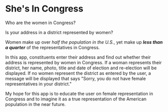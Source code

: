 She's In Congress
============================

Who are the women in Congress?  

Is your address in a district represented by women?  

Women make up over _half the population in the U.S._, yet make up _**less than a quarter**_ of the representatives in Congress.  

In this app, constituents enter their address and find out whether their address is represented by women in Congress. If a woman represents their district, her name, photo, title and date of election and re-election will be displayed. If no women represent the district as entered by the user, a message will be displayed that says "Sorry, you do not have female representatives in your district."  

My hope for this app is to educate the user on female representation in Congress and to imagine it as a true representation of the American population in the near future.

